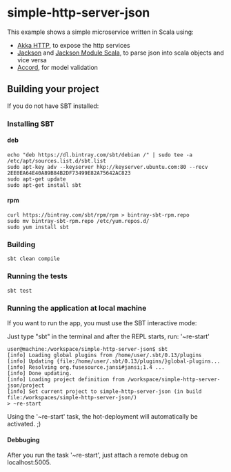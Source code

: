 # simple-http-server-json

This example shows a simple microservice written in Scala using:

- [Akka HTTP](http://doc.akka.io/docs/akka-http/current/scala/http/), to expose the http services
- [Jackson](http://wiki.fasterxml.com/JacksonHome) and [Jackson Module Scala](https://github.com/FasterXML/jackson-module-scala), to parse json into scala objects and vice versa
- [Accord](http://wix.github.io/accord/), for model validation

## Building your project

If you do not have SBT installed:

### Installing SBT

#### deb
``` 
echo "deb https://dl.bintray.com/sbt/debian /" | sudo tee -a /etc/apt/sources.list.d/sbt.list
sudo apt-key adv --keyserver hkp://keyserver.ubuntu.com:80 --recv 2EE0EA64E40A89B84B2DF73499E82A75642AC823
sudo apt-get update
sudo apt-get install sbt
```

#### rpm
```
curl https://bintray.com/sbt/rpm/rpm > bintray-sbt-rpm.repo
sudo mv bintray-sbt-rpm.repo /etc/yum.repos.d/
sudo yum install sbt
```

### Building

```
sbt clean compile
```

### Running the tests
```
sbt test
```

### Running the application at local machine

If you want to run the app, you must use the SBT interactive mode:

Just type "sbt" in the terminal and after the REPL starts, run: '~re-start'

```
user@machine:/workspace/simple-http-server-json$ sbt
[info] Loading global plugins from /home/user/.sbt/0.13/plugins
[info] Updating {file:/home/user/.sbt/0.13/plugins/}global-plugins...
[info] Resolving org.fusesource.jansi#jansi;1.4 ...
[info] Done updating.
[info] Loading project definition from /workspace/simple-http-server-json/project
[info] Set current project to simple-http-server-json (in build file:/workspaces/simple-http-server-json/)
> ~re-start
```

Using the '~re-start' task, the hot-deployment will automatically be activated. ;)

#### Debbuging

After you run the task '~re-start', just attach a remote debug on localhost:5005.
